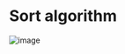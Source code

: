 # Sort algorithm
![image](https://github.com/4501104141/Sorting_Visualization/assets/72597562/39440128-6c7e-4a59-ac19-f197de902e7c)

